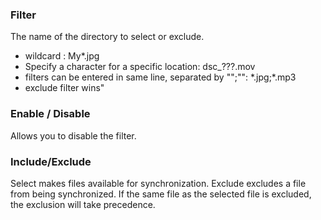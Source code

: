 ### Filter

The name of the directory to select or exclude. 

- wildcard : My*.jpg
- Specify a character for a specific location: dsc_???.mov
- filters can be entered in same line, separated by \"";\"": \*.jpg;\*.mp3
- exclude filter wins"

### Enable / Disable

Allows you to disable the filter.

### Include/Exclude

Select makes files available for synchronization. Exclude excludes a file from being synchronized. If the same file as the selected file is excluded, the exclusion will take precedence.